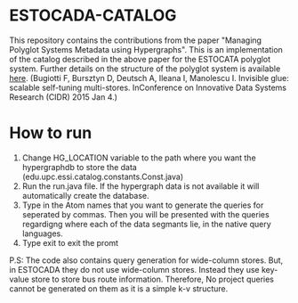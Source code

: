 # ESTOCADA-CATALOG
This repository contains the contributions from the paper "Managing Polyglot Systems Metadata using Hypergraphs". This is an implementation of the catalog described in the above paper for the ESTOCATA polyglot system. Further details on the structure of the polyglot system is available [here](https://www.google.es/url?sa=t&rct=j&q=&esrc=s&source=web&cd=1&cad=rja&uact=8&ved=0ahUKEwiz1trewLTaAhVIBywKHQ5kCgUQFggsMAA&url=http%3A%2F%2Fcidrdb.org%2Fcidr2015%2FPapers%2FCIDR15_Paper7.pdf&usg=AOvVaw3QPWteYnPDSLwdjdGXVpG7). (Bugiotti F, Bursztyn D, Deutsch A, Ileana I, Manolescu I. Invisible glue: scalable self-tuning multi-stores. InConference on Innovative Data Systems Research (CIDR) 2015 Jan 4.)

# How to run
1. Change HG_LOCATION variable to the path where you want the hypergraphdb to store the data (edu.upc.essi.catalog.constants.Const.java)
2. Run the run.java file. If the hypergraph data is not available it will automatically create the database.
3. Type in the Atom names that you want to generate the queries for seperated by commas. Then you will be presented with the queries regardigng where each of the data segmants lie, in the native query languages.
4. Type exit to exit the promt

P.S: The code also contains query generation for wide-column stores. But, in ESTOCADA they do not use wide-column stores. Instead they use key-value store to store bus route information. Therefore, No project queries cannot be generated on them as it is a simple k-v structure.
